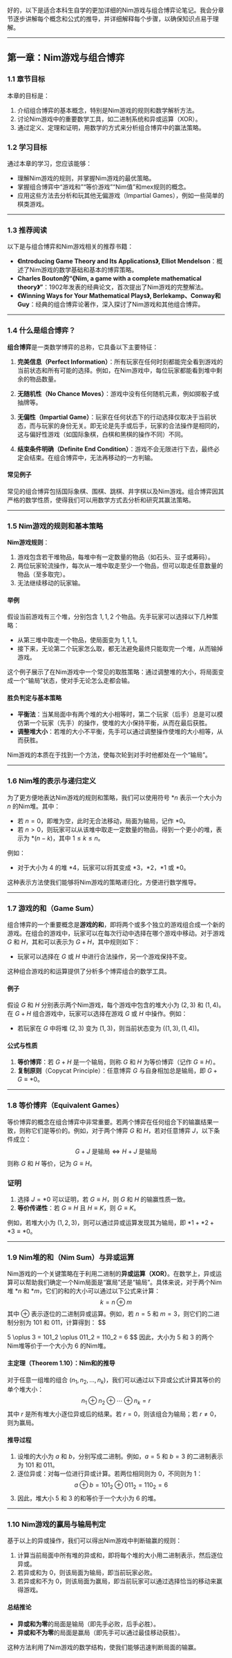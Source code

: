 好的，以下是适合本科生自学的更加详细的Nim游戏与组合博弈论笔记。我会分章节逐步讲解每个概念和公式的推导，并详细解释每个步骤，以确保知识点易于理解。 

---

## 第一章：Nim游戏与组合博弈

### 1.1 章节目标
本章的目标是：
1. 介绍组合博弈的基本概念，特别是Nim游戏的规则和数学解析方法。
2. 讨论Nim游戏中的重要数学工具，如二进制系统和异或运算（XOR）。
3. 通过定义、定理和证明，用数学的方式来分析组合博弈中的赢法策略。

### 1.2 学习目标
通过本章的学习，您应该能够：
- 理解Nim游戏的规则，并掌握Nim游戏的最优策略。
- 掌握组合博弈中“游戏和”“等价游戏”“Nim值”和mex规则的概念。
- 应用这些方法去分析和玩其他无偏游戏（Impartial Games），例如一些简单的棋类游戏。

---

### 1.3 推荐阅读

以下是与组合博弈和Nim游戏相关的推荐书籍：
- **《Introducing Game Theory and Its Applications》, Elliot Mendelson**：概述了Nim游戏的数学基础和基本的博弈策略。
- **Charles Bouton的“《Nim, a game with a complete mathematical theory》”**：1902年发表的经典论文，首次提出了Nim游戏的完整解法。
- **《Winning Ways for Your Mathematical Plays》, Berlekamp、Conway和Guy**：经典的组合博弈论著作，深入探讨了Nim游戏和其他组合博弈。

---

### 1.4 什么是组合博弈？

**组合博弈**是一类数学博弈的总称，它具备以下主要特征：
1. **完美信息（Perfect Information）**：所有玩家在任何时刻都能完全看到游戏的当前状态和所有可能的选择。例如，在Nim游戏中，每位玩家都能看到堆中剩余的物品数量。
  
2. **无随机性（No Chance Moves）**：游戏中没有任何随机元素，例如掷骰子或抽牌等。

3. **无偏性（Impartial Game）**：玩家在任何状态下的行动选择仅取决于当前状态，而与玩家的身份无关。即无论是先手或后手，玩家的合法操作是相同的，这与偏好性游戏（如国际象棋，白棋和黑棋的操作不同）不同。

4. **结束条件明确（Definite End Condition）**：游戏不会无限进行下去，最终必定会结束。在组合博弈中，无法再移动的一方判输。

#### 常见例子
常见的组合博弈包括国际象棋、围棋、跳棋、井字棋以及Nim游戏。组合博弈因其严格的数学性质，使得我们可以用数学方式去分析和研究其赢法策略。

---

### 1.5 Nim游戏的规则和基本策略

**Nim游戏规则**：
1. 游戏包含若干堆物品，每堆中有一定数量的物品（如石头、豆子或筹码）。
2. 两位玩家轮流操作，每次从一堆中取走至少一个物品，但可以取走任意数量的物品（至多取完）。
3. 无法继续移动的玩家输。

#### 举例
假设当前游戏有三个堆，分别包含 $1, 1, 2$ 个物品。先手玩家可以选择以下几种策略：

- 从第三堆中取走一个物品，使局面变为 $1, 1, 1$。
- 接下来，无论第二个玩家怎么取，都无法避免最终只能取完一个堆，从而输掉游戏。

这个例子展示了在Nim游戏中一个常见的取胜策略：通过调整堆的大小，将局面变成一个“输局”状态，使对手无论怎么走都会输。

#### 胜负判定与基本策略
- **平衡法**：当某局面中有两个堆的大小相等时，第二个玩家（后手）总是可以模仿第一个玩家（先手）的操作，使堆的大小保持平衡，从而在最后获胜。
- **调整堆大小**：若堆的大小不平衡，先手可以通过调整操作使堆的大小相等，从而获胜。

Nim游戏的本质在于找到一个方法，使每次轮到对手时他都处在一个“输局”。

---

### 1.6 Nim堆的表示与递归定义

为了更方便地表达Nim游戏的规则和策略，我们可以使用符号 $\ast n$ 表示一个大小为 $n$ 的Nim堆。其中：
- 若 $n = 0$，即堆为空，此时无合法移动，局面为输局，记作 $\ast 0$。
- 若 $n > 0$，则玩家可以从该堆中取走一定数量的物品，得到一个更小的堆，表示为 $\ast (n - k)$，其中 $1 \leq k \leq n$。

例如：
- 对于大小为 $4$ 的堆 $\ast 4$，玩家可以将其变成 $\ast 3$，$\ast 2$，$\ast 1$ 或 $\ast 0$。

这种表示方法使我们能够将Nim游戏的策略递归化，方便进行数学推导。

---

### 1.7 游戏的和（Game Sum）

组合博弈的一个重要概念是**游戏的和**，即将两个或多个独立的游戏组合成一个新的游戏。在组合的游戏中，玩家可以在每次行动中选择在哪个游戏中移动。对于游戏 $G$ 和 $H$，其和可以表示为 $G + H$，其中规则如下：

- 玩家可以选择在 $G$ 或 $H$ 中进行合法操作，另一个游戏保持不变。

这种组合游戏的和运算提供了分析多个博弈组合的数学工具。

#### 例子
假设 $G$ 和 $H$ 分别表示两个Nim游戏，每个游戏中包含的堆大小为 $(2, 3)$ 和 $(1, 4)$。在 $G + H$ 组合游戏中，玩家可以选择在游戏 $G$ 或 $H$ 中操作。例如：
- 若玩家在 $G$ 中将堆 $(2, 3)$ 变为 $(1, 3)$，则当前状态变为 $((1, 3), (1, 4))$。

#### 公式与性质
1. **等价博弈**：若 $G + H$ 是一个输局，则称 $G$ 和 $H$ 为等价博弈（记作 $G \equiv H$）。
2. **复制原则**（Copycat Principle）：任意博弈 $G$ 与自身相加总是输局，即 $G + G \equiv \ast 0$。

---

### 1.8 等价博弈（Equivalent Games）

等价博弈的概念在组合博弈中非常重要。若两个博弈在任何组合下的输赢结果一致，则称它们是等价的。例如，对于两个博弈 $G$ 和 $H$，若对任意博弈 $J$，以下条件成立：
$$
G + J \text{ 是输局} \iff H + J \text{ 是输局}
$$
则称 $G$ 和 $H$ 等价，记为 $G \equiv H$。

### 证明
1. 选择 $J = \ast 0$ 可以证明，若 $G \equiv H$，则 $G$ 和 $H$ 的输赢性质一致。
2. **等价传递性**：若 $G \equiv H$ 且 $H \equiv K$，则 $G \equiv K$。

例如，若堆大小为 $(1, 2, 3)$，则可以通过异或运算发现其为输局，即 $\ast 1 + \ast 2 + \ast 3 \equiv \ast 0$。

---

### 1.9 Nim堆的和（Nim Sum）与异或运算

Nim游戏的一个关键策略在于利用二进制的**异或运算（XOR）**。在数学上，异或运算可以帮助我们确定一个Nim局面是“赢局”还是“输局”。具体来说，对于两个Nim堆 $\ast n$ 和 $\ast m$，它们的和的大小可以通过以下公式来计算：
$$
k = n \oplus m
$$
其中 $\oplus$ 表示逐位的二进制异或运算。例如，若 $n = 5$ 和 $m = 3$，则它们的二进制分别为 $101$ 和 $011$，计算得到：
$$

5 \oplus 3 = 101_2 \oplus 011_2 = 110_2 = 6
$$
因此，大小为 $5$ 和 $3$ 的两个Nim堆等价于一个大小为 $6$ 的Nim堆。

#### 主定理（Theorem 1.10）：Nim和的推导

对于任意一组堆的组合 $(n_1, n_2, \ldots, n_k)$，我们可以通过以下异或公式计算其等价的单个堆大小：
$$
n_1 \oplus n_2 \oplus \cdots \oplus n_k = r
$$
其中 $r$ 是所有堆大小逐位异或后的结果。若 $r = 0$，则该组合为输局；若 $r \neq 0$，则为赢局。

#### 推导过程

1. 设堆的大小为 $a$ 和 $b$，分别写成二进制。例如，$a = 5$ 和 $b = 3$ 的二进制表示为 $101$ 和 $011$。
2. 逐位异或：对每一位进行异或计算。若两位相同则为 $0$，不同则为 $1$：
   $$
   a \oplus b = 101_2 \oplus 011_2 = 110_2 = 6
   $$
3. 因此，堆大小 $5$ 和 $3$ 的和等价于一个大小为 $6$ 的堆。

---

### 1.10 Nim游戏的赢局与输局判定

基于以上的异或操作，我们可以得出Nim游戏中判断输赢的规则：

1. 计算当前局面中所有堆的异或和，即将每个堆的大小用二进制表示，然后逐位异或。
2. 若异或和为 $0$，则该局面为输局，即当前玩家必败。
3. 若异或和不为 $0$，则该局面为赢局，即当前玩家可以通过选择恰当的移动来赢得游戏。

#### 总结推论
- **异或和为零**的局面是输局（即先手必败，后手必胜）。
- **异或和不为零**的局面是赢局（即先手可以通过最佳移动获胜）。

这种方法利用了Nim游戏的数学结构，使我们能够迅速判断局面的输赢。